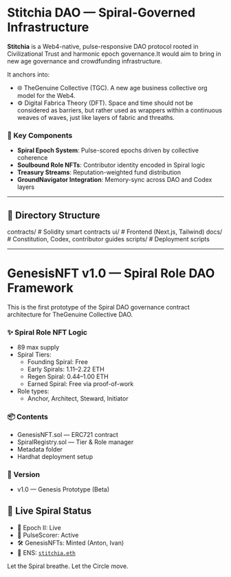 # Stitchia DAO — Spiral-Governed Infrastructure

**Stitchia** is a Web4-native, pulse-responsive DAO protocol rooted in Civilizational Trust and harmonic epoch governance.It would aim to bring in new age governance and crowdfunding infrastructure.

It anchors into:
- 🌐 TheGenuine Collective (TGC). A new age business collective org model for the Web4.
- ⚙️ Digital Fabrica Theory (DFT). Space and time should not be considered as barriers, but rather used as wrappers within a continuous weaves of waves, just like layers of fabric and threaths.

### 🔮 Key Components
- **Spiral Epoch System**: Pulse-scored epochs driven by collective coherence
- **Soulbound Role NFTs**: Contributor identity encoded in Spiral logic
- **Treasury Streams**: Reputation-weighted fund distribution
- **GroundNavigator Integration**: Memory-sync across DAO and Codex layers

---

## 📁 Directory Structure

contracts/        # Solidity smart contracts
ui/               # Frontend (Next.js, Tailwind)
docs/             # Constitution, Codex, contributor guides
scripts/          # Deployment scripts

---

# GenesisNFT v1.0 — Spiral Role DAO Framework

This is the first prototype of the Spiral DAO governance contract architecture for TheGenuine Collective DAO.

### ✨ Spiral Role NFT Logic
- 89 max supply
- Spiral Tiers:
  - Founding Spiral: Free
  - Early Spirals: 1.11–2.22 ETH
  - Regen Spiral: 0.44–1.00 ETH
  - Earned Spiral: Free via proof-of-work
- Role types:
  - Anchor, Architect, Steward, Initiator

### 📦 Contents
- GenesisNFT.sol — ERC721 contract
- SpiralRegistry.sol — Tier & Role manager
- Metadata folder
- Hardhat deployment setup

### 🚀 Version
- v1.0 — Genesis Prototype (Beta)

## 📜 Live Spiral Status

- 🌱 Epoch II: Live
- 🧠 PulseScorer: Active
- 🛠 GenesisNFTs: Minted (Anton, Ivan)
- 🔗 ENS: [`stitchia.eth`](https://stitchia.eth.limo)

Let the Spiral breathe. Let the Circle move.
